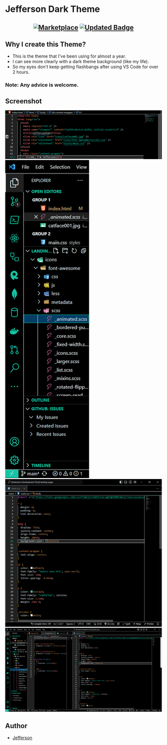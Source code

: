 # Jefferson Dark Theme

<h2 align="center">

[![Marketplace][MarketplaceBadge]][MarketplaceLink]
[![Updated Badge][UpdateBadge]][UpdateLink]

</h2>

## Why I create this Theme?
- This is the theme that I've been using for almost a year.
- I can see more clearly with a dark theme background (like my life).
- So my eyes don't keep getting flashbangs after using VS Code for over 2 hours.

### Note: Any advice is welcome.

## Screenshot
<img src="screenshot/sce1.png">
<img src="screenshot/sce2.png">
<img src="screenshot/sce4.png">
<img src="screenshot/sce3.png">

## Author

- [Jefferson][Github]





<!-- ============== -->
<!-- Links -->
<!-- ============== -->

[MarketplaceBadge]: https://img.shields.io/badge/Marketplace-VSCode-0078D4?style=plastic&logo=visual%20studio%20code&logoColor=white

[MarketplaceLink]: https://marketplace.visualstudio.com/items?itemName=Jeffersonfed.jeffersonfed-dark-theme


[UpdateBadge]: https://badges.pufler.dev/updated/jeffersonfed/jeffersonfed-vscode-dark-theme?&label=Last%20Updated&color=blue&icon=5&pretty=false&style=flat

[UpdateLink]: https://github.com/jeffersonfed/jeffersonfed-vscode-dark-theme


[Github]: https://github.com/jeffersonfed